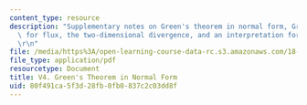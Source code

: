 ```yaml
---
content_type: resource
description: "Supplementary notes on Green's theorem in normal form, Green's theorem\
  \ for flux, the two-dimensional divergence, and an interpretation for curl F.\r\n\
  \r\n"
file: /media/https%3A/open-learning-course-data-rc.s3.amazonaws.com/18-02-multivariable-calculus-fall-2007/80f491ca5f3d28fb0fb0837c2c03dd8f_green_theorem.pdf
file_type: application/pdf
resourcetype: Document
title: V4. Green's Theorem in Normal Form
uid: 80f491ca-5f3d-28fb-0fb0-837c2c03dd8f
---
```

